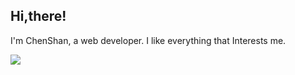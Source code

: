 ## Hi,there! 



I'm ChenShan, a web developer. I like everything that Interests me.



[![](https://i.loli.net/2020/11/29/tTI94Yde7WmCfSV.png)](https://www.pixiv.net/artworks/85318529)

